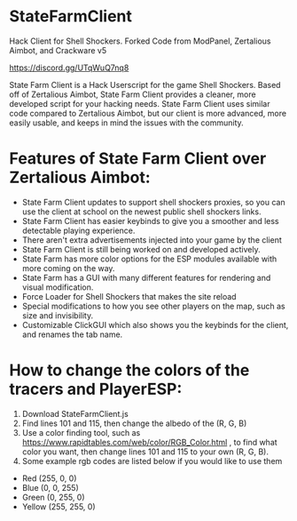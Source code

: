 # StateFarmClient
Hack Client for Shell Shockers. Forked Code from ModPanel, Zertalious Aimbot, and Crackware v5

https://discord.gg/UTqWuQ7nq8 

State Farm Client is a Hack Userscript for the game Shell Shockers. Based off of Zertalious Aimbot, State Farm Client provides a cleaner, more developed script for your hacking needs. State Farm Client uses similar code compared to Zertalious Aimbot, but our client is more advanced, more easily usable, and keeps in mind the issues with the community.

# Features of State Farm Client over Zertalious Aimbot:
- State Farm Client updates to support shell shockers proxies, so you can use the client at school on the newest public shell shockers links.
- State Farm Client has easier keybinds to give you a smoother and less detectable playing experience.
- There aren't extra advertisements injected into your game by the client
- State Farm Client is still being worked on and developed actively.
- State Farm has more color options for the ESP modules available with more coming on the way.
- State Farm has a GUI with many different features for rendering and visual modification.
- Force Loader for Shell Shockers that makes the site reload
- Special modifications to how you see other players on the map, such as size and invisibility.
- Customizable ClickGUI which also shows you the keybinds for the client, and renames the tab name.

# How to change the colors of the tracers and PlayerESP:
1. Download StateFarmClient.js
2. Find lines 101 and 115, then change the albedo of the (R, G, B)
3. Use a color finding tool, such as https://www.rapidtables.com/web/color/RGB_Color.html , to find what color you want, then change lines 101 and 115 to your own (R, G, B).
4. Some example rgb codes are listed below if you would like to use them

- Red (255, 0, 0)
- Blue (0, 0, 255)
- Green (0, 255, 0)
- Yellow (255, 255, 0)
